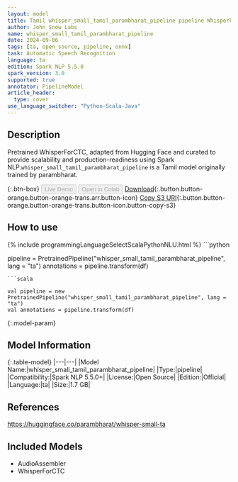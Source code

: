 ```yaml
---
layout: model
title: Tamil whisper_small_tamil_parambharat_pipeline pipeline WhisperForCTC from parambharat
author: John Snow Labs
name: whisper_small_tamil_parambharat_pipeline
date: 2024-09-06
tags: [ta, open_source, pipeline, onnx]
task: Automatic Speech Recognition
language: ta
edition: Spark NLP 5.5.0
spark_version: 3.0
supported: true
annotator: PipelineModel
article_header:
  type: cover
use_language_switcher: "Python-Scala-Java"
---
```


## Description

Pretrained WhisperForCTC, adapted from Hugging Face and curated to provide scalability and production-readiness using Spark NLP.`whisper_small_tamil_parambharat_pipeline` is a Tamil model originally trained by parambharat.

{:.btn-box}
<button class="button button-orange" disabled>Live Demo</button>
<button class="button button-orange" disabled>Open in Colab</button>
[Download](https://s3.amazonaws.com/auxdata.johnsnowlabs.com/public/models/whisper_small_tamil_parambharat_pipeline_ta_5.5.0_3.0_1725582484628.zip){:.button.button-orange.button-orange-trans.arr.button-icon}
[Copy S3 URI](s3://auxdata.johnsnowlabs.com/public/models/whisper_small_tamil_parambharat_pipeline_ta_5.5.0_3.0_1725582484628.zip){:.button.button-orange.button-orange-trans.button-icon.button-copy-s3}

## How to use



<div class="tabs-box" markdown="1">
{% include programmingLanguageSelectScalaPythonNLU.html %}
```python

pipeline = PretrainedPipeline("whisper_small_tamil_parambharat_pipeline", lang = "ta")
annotations =  pipeline.transform(df)   

```
```scala

val pipeline = new PretrainedPipeline("whisper_small_tamil_parambharat_pipeline", lang = "ta")
val annotations = pipeline.transform(df)

```
</div>

{:.model-param}
## Model Information

{:.table-model}
|---|---|
|Model Name:|whisper_small_tamil_parambharat_pipeline|
|Type:|pipeline|
|Compatibility:|Spark NLP 5.5.0+|
|License:|Open Source|
|Edition:|Official|
|Language:|ta|
|Size:|1.7 GB|

## References

https://huggingface.co/parambharat/whisper-small-ta

## Included Models

- AudioAssembler
- WhisperForCTC